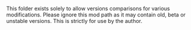 
This folder exists solely to allow versions comparisons for various modifications.
Please ignore this mod path as it may contain old, beta or unstable versions.
This is strictly for use by the author.

